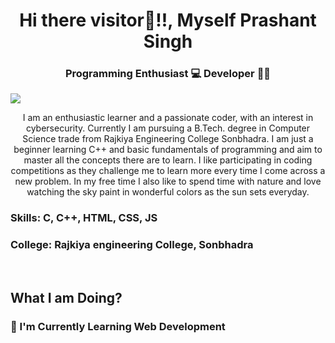 <!--
### Hi there 👋


**Prashant-17-11/Prashant-17-11** is a ✨ _special_ ✨ repository because its `README.md` (this file) appears on your GitHub profile.

Here are some ideas to get you started:

- 🔭 I’m currently working on ...
- 🌱 I’m currently learning ...
- 👯 I’m looking to collaborate on ...
- 🤔 I’m looking for help with ...
- 💬 Ask me about ...
- 📫 How to reach me: ...
- 😄 Pronouns: ...
- ⚡ Fun fact: ...
-->


<h1 align="center">Hi there visitor👋!!, Myself Prashant Singh </h1>

<h3 align="center"> Programming Enthusiast 💻 Developer 👩‍💻 </h3>


![](https://raw.githubusercontent.com/halfrost/halfrost/master/icons/header_.png)


<p align="center"> I am an enthusiastic learner and a passionate coder, with an interest in cybersecurity. Currently I am pursuing a B.Tech. degree in Computer Science trade from Rajkiya Engineering College Sonbhadra. I am just a beginner learning C++ and basic fundamentals of programming and aim to master all the concepts there are to learn. I like participating in coding competitions as they challenge me to learn more every time I come across a new problem. In my free time I also like to spend time with nature and love watching the sky paint in wonderful colors as the sun sets everyday. </p>

<h3> Skills: C, C++, HTML, CSS, JS</h3>

<h3> College: Rajkiya engineering College, Sonbhadra </h3> <br />

<h2 align="left"> What I am Doing? </h2>

<h3>📑 I'm Currently Learning Web Development</h3>


